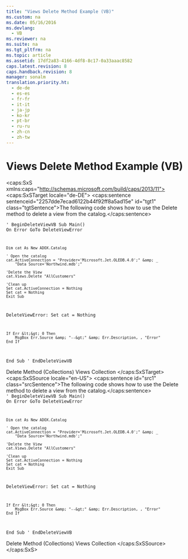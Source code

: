 ```yaml
---
title: "Views Delete Method Example (VB)"
ms.custom: na
ms.date: 05/16/2016
ms.devlang: 
  - VB
ms.reviewer: na
ms.suite: na
ms.tgt_pltfrm: na
ms.topic: article
ms.assetid: 17df2a83-4166-4df8-8c17-0a33aaac8582
caps.latest.revision: 8
caps.handback.revision: 8
manager: sonalm
translation.priority.ht: 
  - de-de
  - es-es
  - fr-fr
  - it-it
  - ja-jp
  - ko-kr
  - pt-br
  - ru-ru
  - zh-cn
  - zh-tw
---
```

# Views Delete Method Example (VB)
<?xml version="1.0" encoding="utf-8"?>
<caps:SxS xmlns:caps="http://schemas.microsoft.com/build/caps/2013/11">
  <caps:SxSTarget locale="de-DE">
    <developerReferenceWithoutSyntaxDocument xsi:schemaLocation="http://ddue.schemas.microsoft.com/authoring/2003/5 http://dduestorage.blob.core.windows.net/ddueschema/developer.xsd" xmlns="http://ddue.schemas.microsoft.com/authoring/2003/5" xmlns:xlink="http://www.w3.org/1999/xlink" xmlns:xsi="http://www.w3.org/2001/XMLSchema-instance">
      <introduction>
        <para>
          <caps:sentence sentenceid="2257dde7ecad6122b44f92ff8a5ad15e" id="tgt1" class="tgtSentence">The following code shows how to use the <legacyLink xlink:href="e6b6e3a4-8952-4d79-81f4-51019c338374">Delete</legacyLink> method to delete a view from the catalog.</caps:sentence>
        </para>
      </introduction>
      <section>
        <content>
          <code>' BeginDeleteViewVB
Sub Main()
    On Error GoTo DeleteViewError

    Dim cat As New ADOX.Catalog
    
    ' Open the catalog
    cat.ActiveConnection = "Provider='Microsoft.Jet.OLEDB.4.0';" &amp; _
        "Data Source='Northwind.mdb';"
    
    'Delete the View
    cat.Views.Delete "AllCustomers"

    'Clean up
    Set cat.ActiveConnection = Nothing
    Set cat = Nothing
    Exit Sub
    
DeleteViewError:
    Set cat = Nothing
    
    If Err &lt;&gt; 0 Then
        MsgBox Err.Source &amp; "--&gt;" &amp; Err.Description, , "Error"
    End If
End Sub
' EndDeleteViewVB</code>
        </content>
      </section>
      <relatedTopics>
        <link xlink:href="e6b6e3a4-8952-4d79-81f4-51019c338374">Delete Method (Collections)</link>
        <link xlink:href="a55d380c-2b7b-4b57-af74-8ba0b3de0db9">Views Collection</link>
      </relatedTopics>
    </developerReferenceWithoutSyntaxDocument>
  </caps:SxSTarget>
  <caps:SxSSource locale="en-US">
    <developerReferenceWithoutSyntaxDocument xsi:schemaLocation="http://ddue.schemas.microsoft.com/authoring/2003/5 http://dduestorage.blob.core.windows.net/ddueschema/developer.xsd" xmlns="http://ddue.schemas.microsoft.com/authoring/2003/5" xmlns:xlink="http://www.w3.org/1999/xlink" xmlns:xsi="http://www.w3.org/2001/XMLSchema-instance">
      <introduction>
        <para>
          <caps:sentence id="src1" class="srcSentence">The following code shows how to use the <legacyLink xlink:href="e6b6e3a4-8952-4d79-81f4-51019c338374">Delete</legacyLink> method to delete a view from the catalog.</caps:sentence>
        </para>
      </introduction>
      <section>
        <content>
          <code>' BeginDeleteViewVB
Sub Main()
    On Error GoTo DeleteViewError

    Dim cat As New ADOX.Catalog
    
    ' Open the catalog
    cat.ActiveConnection = "Provider='Microsoft.Jet.OLEDB.4.0';" &amp; _
        "Data Source='Northwind.mdb';"
    
    'Delete the View
    cat.Views.Delete "AllCustomers"

    'Clean up
    Set cat.ActiveConnection = Nothing
    Set cat = Nothing
    Exit Sub
    
DeleteViewError:
    Set cat = Nothing
    
    If Err &lt;&gt; 0 Then
        MsgBox Err.Source &amp; "--&gt;" &amp; Err.Description, , "Error"
    End If
End Sub
' EndDeleteViewVB</code>
        </content>
      </section>
      <relatedTopics>
        <link xlink:href="e6b6e3a4-8952-4d79-81f4-51019c338374">Delete Method (Collections)</link>
        <link xlink:href="a55d380c-2b7b-4b57-af74-8ba0b3de0db9">Views Collection</link>
      </relatedTopics>
    </developerReferenceWithoutSyntaxDocument>
  </caps:SxSSource>
</caps:SxS>